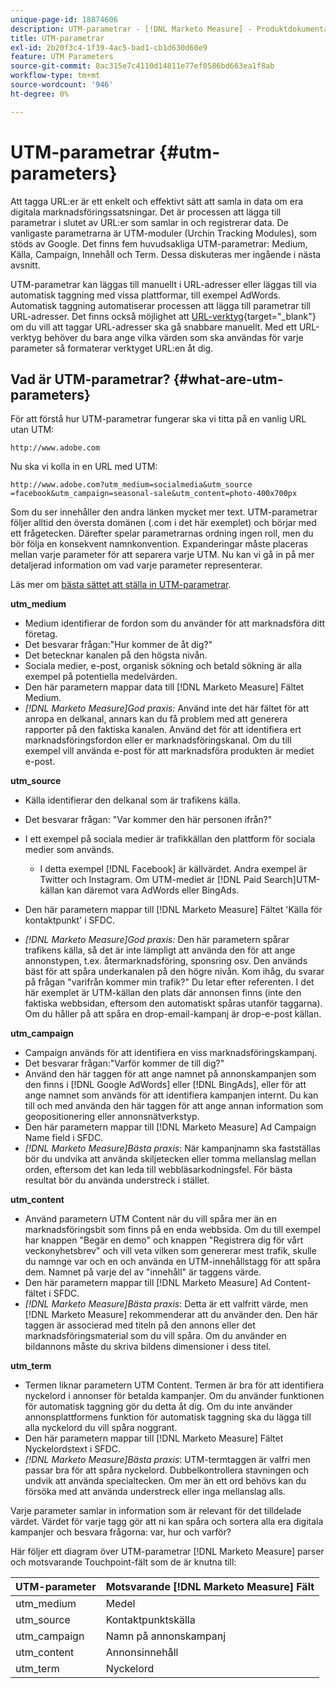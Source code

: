 ```yaml
---
unique-page-id: 18874606
description: UTM-parametrar - [!DNL Marketo Measure] - Produktdokumentation
title: UTM-parametrar
exl-id: 2b20f3c4-1f39-4ac5-bad1-cb1d630d60e9
feature: UTM Parameters
source-git-commit: 8ac315e7c4110d14811e77ef0586bd663ea1f8ab
workflow-type: tm+mt
source-wordcount: '946'
ht-degree: 0%

---
```


# UTM-parametrar {#utm-parameters}

Att tagga URL:er är ett enkelt och effektivt sätt att samla in data om era digitala marknadsföringssatsningar. Det är processen att lägga till parametrar i slutet av URL:er som samlar in och registrerar data. De vanligaste parametrarna är UTM-moduler (Urchin Tracking Modules), som stöds av Google. Det finns fem huvudsakliga UTM-parametrar: Medium, Källa, Campaign, Innehåll och Term. Dessa diskuteras mer ingående i nästa avsnitt.

UTM-parametrar kan läggas till manuellt i URL-adresser eller läggas till via automatisk taggning med vissa plattformar, till exempel AdWords. Automatisk taggning automatiserar processen att lägga till parametrar till URL-adresser. Det finns också möjlighet att [URL-verktyg](https://ga-dev-tools.appspot.com/campaign-url-builder/){target="_blank"} om du vill att taggar URL-adresser ska gå snabbare manuellt. Med ett URL-verktyg behöver du bara ange vilka värden som ska användas för varje parameter så formaterar verktyget URL:en åt dig.

## Vad är UTM-parametrar? {#what-are-utm-parameters}

För att förstå hur UTM-parametrar fungerar ska vi titta på en vanlig URL utan UTM:

`http://www.adobe.com`

Nu ska vi kolla in en URL med UTM:

`http://www.adobe.com?utm_medium=socialmedia&utm_source =facebook&utm_campaign=seasonal-sale&utm_content=photo-400x700px`

Som du ser innehåller den andra länken mycket mer text. UTM-parametrar följer alltid den översta domänen (.com i det här exemplet) och börjar med ett frågetecken. Därefter spelar parametrarnas ordning ingen roll, men du bör följa en konsekvent namnkonvention. Expanderingar måste placeras mellan varje parameter för att separera varje UTM. Nu kan vi gå in på mer detaljerad information om vad varje parameter representerar.

Läs mer om [bästa sättet att ställa in UTM-parametrar](/help/channel-tracking-and-setup/online-channels/best-practices-for-setting-up-utm-parameters.md).

**utm_medium**

* Medium identifierar de fordon som du använder för att marknadsföra ditt företag.
* Det besvarar frågan:&quot;Hur kommer de åt dig?&quot;
* Det betecknar kanalen på den högsta nivån.
* Sociala medier, e-post, organisk sökning och betald sökning är alla exempel på potentiella medelvärden.
* Den här parametern mappar data till [!DNL Marketo Measure] Fältet Medium.
* _[!DNL Marketo Measure]God praxis:_ Använd inte det här fältet för att anropa en delkanal, annars kan du få problem med att generera rapporter på den faktiska kanalen. Använd det för att identifiera ert marknadsföringsfordon eller er marknadsföringskanal. Om du till exempel vill använda e-post för att marknadsföra produkten är mediet e-post.

**utm_source**

* Källa identifierar den delkanal som är trafikens källa.
* Det besvarar frågan: &quot;Var kommer den här personen ifrån?&quot;
* I ett exempel på sociala medier är trafikkällan den plattform för sociala medier som används.
   * I detta exempel [!DNL Facebook] är källvärdet. Andra exempel är Twitter och Instagram. Om UTM-mediet är [!DNL Paid Search]UTM-källan kan däremot vara AdWords eller BingAds.

* Den här parametern mappar till [!DNL Marketo Measure] Fältet &#39;Källa för kontaktpunkt&#39; i SFDC.
* _[!DNL Marketo Measure]God praxis:_ Den här parametern spårar trafikens källa, så det är inte lämpligt att använda den för att ange annonstypen, t.ex. återmarknadsföring, sponsring osv. Den används bäst för att spåra underkanalen på den högre nivån. Kom ihåg, du svarar på frågan &quot;varifrån kommer min trafik?&quot; Du letar efter referenten. I det här exemplet är UTM-källan den plats där annonsen finns (inte den faktiska webbsidan, eftersom den automatiskt spåras utanför taggarna). Om du håller på att spåra en drop-email-kampanj är drop-e-post källan.

**utm_campaign**

* Campaign används för att identifiera en viss marknadsföringskampanj.
* Det besvarar frågan:&quot;Varför kommer de till dig?&quot;
* Använd den här taggen för att ange namnet på annonskampanjen som den finns i [!DNL Google AdWords] eller [!DNL BingAds], eller för att ange namnet som används för att identifiera kampanjen internt. Du kan till och med använda den här taggen för att ange annan information som geopositionering eller annonsnätverkstyp.
* Den här parametern mappar till [!DNL Marketo Measure] Ad Campaign Name field i SFDC.
* _[!DNL Marketo Measure]Bästa praxis_: När kampanjnamn ska fastställas bör du undvika att använda skiljetecken eller tomma mellanslag mellan orden, eftersom det kan leda till webbläsarkodningsfel. För bästa resultat bör du använda understreck i stället.

**utm_content**

* Använd parametern UTM Content när du vill spåra mer än en marknadsföringsbit som finns på en enda webbsida. Om du till exempel har knappen &quot;Begär en demo&quot; och knappen &quot;Registrera dig för vårt veckonyhetsbrev&quot; och vill veta vilken som genererar mest trafik, skulle du namnge var och en och använda en UTM-innehållstagg för att spåra dem. Namnet på varje del av &quot;innehåll&quot; är taggens värde.
* Den här parametern mappar till [!DNL Marketo Measure] Ad Content-fältet i SFDC.
* _[!DNL Marketo Measure]Bästa praxis_: Detta är ett valfritt värde, men [!DNL Marketo Measure] rekommenderar att du använder den. Den här taggen är associerad med titeln på den annons eller det marknadsföringsmaterial som du vill spåra. Om du använder en bildannons måste du skriva bildens dimensioner i dess titel.

**utm_term**

* Termen liknar parametern UTM Content. Termen är bra för att identifiera nyckelord i annonser för betalda kampanjer. Om du använder funktionen för automatisk taggning gör du detta åt dig. Om du inte använder annonsplattformens funktion för automatisk taggning ska du lägga till alla nyckelord du vill spåra noggrant.
* Den här parametern mappar till [!DNL Marketo Measure] Fältet Nyckelordstext i SFDC.
* _[!DNL Marketo Measure]Bästa praxis_: UTM-termtaggen är valfri men passar bra för att spåra nyckelord. Dubbelkontrollera stavningen och undvik att använda specialtecken. Om mer än ett ord behövs kan du försöka med att använda understreck eller inga mellanslag alls.

Varje parameter samlar in information som är relevant för det tilldelade värdet. Värdet för varje tagg gör att ni kan spåra och sortera alla era digitala kampanjer och besvara frågorna: var, hur och varför?

Här följer ett diagram över UTM-parametrar [!DNL Marketo Measure] parser och motsvarande Touchpoint-fält som de är knutna till:

| **UTM-parameter** | **Motsvarande [!DNL Marketo Measure] Fält** |
|---|---|
| utm_medium | Medel |
| utm_source | Kontaktpunktskälla |
| utm_campaign | Namn på annonskampanj |
| utm_content | Annonsinnehåll |
| utm_term | Nyckelord |
